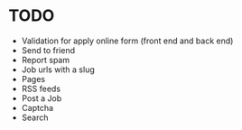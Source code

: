 TODO
====

- Validation for apply online form (front end and back end)
- Send to friend
- Report spam
- Job urls with a slug
- Pages
- RSS feeds
- Post a Job
- Captcha
- Search
